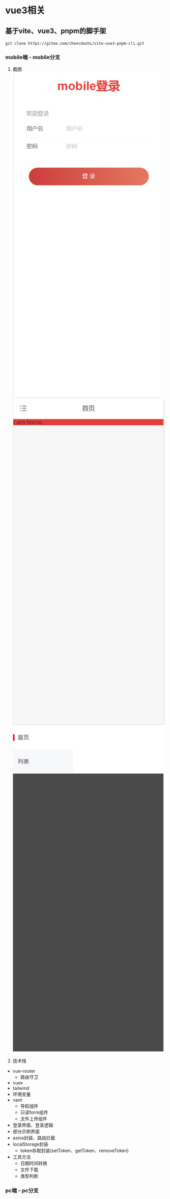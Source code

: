 # vue3相关

## 基于vite、vue3、pnpm的脚手架

```
git clone https://gitee.com/chencdashi/vite-vue3-pnpm-cli.git
```
### mobile端 - mobile分支
  1. 截图
  ![登录](./../imgs/frames-vue3-mobile-1.png)
  ![首页](./../imgs/frames-vue3-mobile-2.png)
  ![导航](./../imgs/frames-vue3-mobile-3.png)

  2. 技术栈
  - vue-router
    - 路由守卫
  - vuex
  - tailwind
  - 环境变量
  - vant
    - 导航组件
    - 只读form组件
    - 文件上传组件
  - 登录界面、登录逻辑
  - 部分示例界面
  - axios封装、路由拦截
  - localStorage封装
    - token存取封装(setToken、getToken、removeToken)
  - 工具方法
    - 日期时间转换
    - 文件下载
    - 类型判断

### pc端 - pc分支
